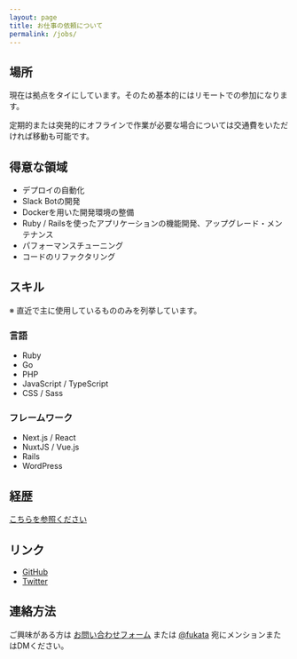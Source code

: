 ```yaml
---
layout: page
title: お仕事の依頼について
permalink: /jobs/
---
```


## 場所

現在は拠点をタイにしています。そのため基本的にはリモートでの参加になります。

定期的または突発的にオフラインで作業が必要な場合については交通費をいただければ移動も可能です。

## 得意な領域

- デプロイの自動化
- Slack Botの開発
- Dockerを用いた開発環境の整備
- Ruby / Railsを使ったアプリケーションの機能開発、アップグレード・メンテナンス
- パフォーマンスチューニング
- コードのリファクタリング

## スキル

※ 直近で主に使用しているもののみを列挙しています。

### 言語

- Ruby
- Go
- PHP
- JavaScript / TypeScript
- CSS / Sass

### フレームワーク

- Next.js / React
- NuxtJS / Vue.js
- Rails
- WordPress

## 経歴

[こちらを参照ください](/carrier/)

## リンク

- [GitHub](https://github.com/fukata)
- [Twitter](https://twitter.com/fukata)

## 連絡方法

ご興味がある方は [お問い合わせフォーム](https://docs.google.com/forms/d/16vpVTsHdUbtdghLJl4k5l7UJ2HZxRD1O-ZfxoLT5yyw/) または [@fukata](https://twitter.com/fukata) 宛にメンションまたはDMください。
